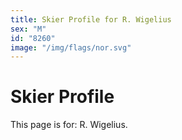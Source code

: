 ```yaml
---
title: Skier Profile for R. Wigelius
sex: "M"
id: "8260"
image: "/img/flags/nor.svg" 
---
```


# Skier Profile

This page is for: R. Wigelius.
    